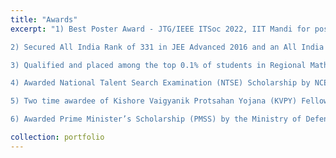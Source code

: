```yaml
---
title: "Awards"
excerpt: "1) Best Poster Award - JTG/IEEE ITSoc 2022, IIT Mandi for poster on Tandem Queue Decomposition: A Throughput Optimal Routing Policy for Quantum Key Distribution Networks [poster] (2022)

2) Secured All India Rank of 331 in JEE Advanced 2016 and an All India Rank of 434 in JEE Mains 2016 from about 1.5 million applicants, being in the top 0.02%. (2016)

3) Qualified and placed among the top 0.1% of students in Regional Maths Olympiad (RMO) and National Standard Examination in Chemistry (NSEC); thereby selected for Indian National Maths and Chemistry Olympiads (2015)

4) Awarded National Talent Search Examination (NTSE) Scholarship by NCERT (New Delhi). (2012) 

5) Two time awardee of Kishore Vaigyanik Protsahan Yojana (KVPY) Fellowship (Young Scientist Fellowship) by the Department of Science & Technology, Govt. of India and administered by IISc, Bangalore.(2015, 2016)

6) Awarded Prime Minister’s Scholarship (PMSS) by the Ministry of Defense for academic excellence.(2019)"

collection: portfolio
---
```


